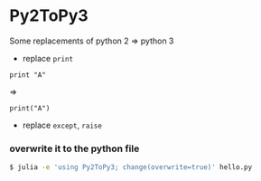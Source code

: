 # Py2ToPy3

Some replacements of python 2 => python 3

* replace `print`
```python2
print "A"
```
 => 
```python3
print("A")
```

* replace `except`, `raise`

### overwrite it to the python file

```sh
$ julia -e 'using Py2ToPy3; change(overwrite=true)' hello.py
```
